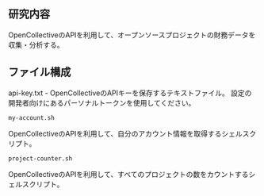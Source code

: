 ## 研究内容

OpenCollectiveのAPIを利用して、オープンソースプロジェクトの財務データを収集・分析する。

## ファイル構成

api-key.txt - OpenCollectiveのAPIキーを保存するテキストファイル。
設定の開発者向けにあるパーソナルトークンを使用してください。

`my-account.sh`

OpenCollectiveのAPIを利用して、自分のアカウント情報を取得するシェルスクリプト。

`project-counter.sh`

OpenCollectiveのAPIを利用して、すべてのプロジェクトの数をカウントするシェルスクリプト。
